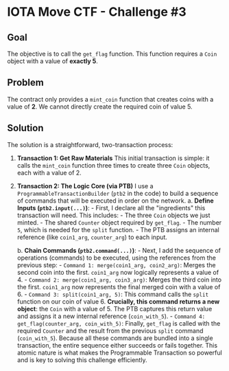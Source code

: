 # IOTA Move CTF - Challenge #3

## Goal

The objective is to call the `get_flag` function. This function requires a `Coin` object with a value of **exactly 5**.

## Problem

The contract only provides a `mint_coin` function that creates coins with a value of **2**. We cannot directly create the required coin of value 5.

## Solution

The solution is a straightforward, two-transaction process:

1.  **Transaction 1: Get Raw Materials**
    This initial transaction is simple: it calls the `mint_coin` function three times to create three `Coin` objects, each with a value of 2.
2.  **Transaction 2: The Logic Core (via PTB)**
    I use a `ProgrammableTransactionBuilder` (`ptb2` in the code) to build a sequence of commands that will be executed in order on the network.
    a.  **Define Inputs (`ptb2.input(...)`)**:
        -   First, I declare all the "ingredients" this transaction will need. This includes:
            -   The three `Coin` objects we just minted.
            -   The shared `Counter` object required by `get_flag`.
            -   The number `5`, which is needed for the `split` function.
        -   The PTB assigns an internal reference (like `coin1_arg`, `counter_arg`) to each input.

    b.  **Chain Commands (`ptb2.command(...)`)**:
        -   Next, I add the sequence of operations (commands) to be executed, using the references from the previous step:
            -   `Command 1: merge(coin1_arg, coin2_arg)`: Merges the second coin into the first. `coin1_arg` now logically represents a value of 4.
            -   `Command 2: merge(coin1_arg, coin3_arg)`: Merges the third coin into the first. `coin1_arg` now represents the final merged coin with a value of 6.
            -   `Command 3: split(coin1_arg, 5)`: This command calls the `split` function on our coin of value 6. **Crucially, this command returns a new object**: the `Coin` with a value of 5. The PTB captures this return value and assigns it a new internal reference (`coin_with_5`).
            -   `Command 4: get_flag(counter_arg, coin_with_5)`: Finally, `get_flag` is called with the required `Counter` and the result from the previous `split` command (`coin_with_5`).
    Because all these commands are bundled into a single transaction, the entire sequence either succeeds or fails together. This atomic nature is what makes the Programmable Transaction so powerful and is key to solving this challenge efficiently.
